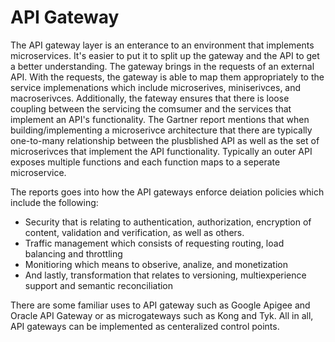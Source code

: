 # API Gateway
The API gateway layer is an enterance to an environment that implements microservices. It's easier to put it to split up the gateway and the API to get a better understanding. The gateway brings in the requests of an external API. With the requests, the gateway is able to map them appropriately to the service implemenations which include microserives, miniserivces, and macroserivces. Additionally, the fateway ensures that there is loose coupling between the servicing the comsumer and the services that implement an API's functionality. The Gartner report mentions that when building/implementing a microserivce architecture that there are typically one-to-many relationship between the plusblished API as well as the set of microserivces that implement the API functionality. Typically an outer API exposes multiple functions and each function maps to a seperate microservice.

The reports goes into how the API gateways enforce deiation policies which include the following:
- Security that is relating to authentication, authorization, encryption of content, validation and verification, as well as others.
- Traffic management which consists of requesting routing, load balancing and throttling
- Monitioring which means to obserive, analize, and monetization
- And lastly, transformation that relates to versioning, multiexperience support and semantic reconciliation

There are some familiar uses to API gateway such as Google Apigee and Oracle API Gateway or as microgateways such as Kong and Tyk. All in all, API gateways can be implemented as centeralized control points.

